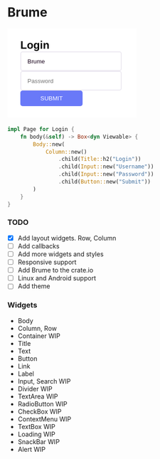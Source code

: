 # Brume

![Rust WebAssembly](login.png "Login Page")

```rust
impl Page for Login {
    fn body(&self) -> Box<dyn Viewable> {
        Body::new(
            Column::new()
                .child(Title::h2("Login"))
                .child(Input::new("Username"))
                .child(Input::new("Password"))
                .child(Button::new("Submit"))
        )
    }
}
```

### TODO

- [x] Add layout widgets. Row, Column
- [ ] Add callbacks
- [ ] Add more widgets and styles
- [ ] Responsive support
- [ ] Add Brume to the crate.io
- [ ] Linux and Android support
- [ ] Add theme

### Widgets

* Body
* Column, Row
* Container WIP
* Title
* Text
* Button
* Link
* Label
* Input, Search WIP
* Divider WIP
* TextArea WIP
* RadioButton WIP
* CheckBox WIP
* ContextMenu WIP
* TextBox WIP
* Loading WIP
* SnackBar WIP
* Alert WIP
